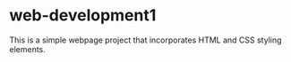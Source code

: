 # web-development1
This is a simple webpage project that incorporates HTML and CSS styling elements. 
